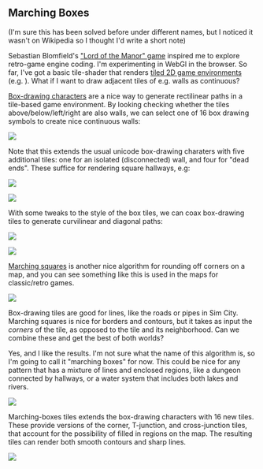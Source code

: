 
## Marching Boxes 

(I'm sure this has been solved before under different names, but I noticed it wasn't on Wikipedia so I thought I'd write a short note)

Sebastian Blomfield's ["Lord of the Manor" game](https://www.lordofthemanor.io/) inspired me to explore retro-game engine coding. I'm experimenting in WebGl in the browser. So far, I've got a basic tile-shader that renders [tiled 2D game environments](https://en.wikipedia.org/wiki/Tile-based_video_game) (e.g. ). What if I want to draw adjacent tiles of e.g. walls as continuous? 

[Box-drawing characters](https://en.wikipedia.org/wiki/Box-drawing_character) are a nice way to generate rectilinear paths in a tile-based game environment. By looking checking whether the tiles above/below/left/right are also walls, we can select one of 16 box drawing symbols to create nice continuous walls:

![](box_codes.png)


Note that this extends the usual unicode box-drawing charaters with five additional tiles: one for an isolated (disconnected) wall, and four for "dead ends". These suffice for rendering square hallways, e.g:

![](boxes2_big.png)

![](b2eg.png)

With some tweaks to the style of the box tiles, we can coax box-drawing tiles to generate curvilinear and diagonal paths:

![](boxes3_big.png)

![](b3eg.png)

[Marching squares](https://en.wikipedia.org/wiki/Marching_squares) is another nice algorithm for rounding off corners on a map, and you can see something like this is used in the maps for classic/retro games.

![](mseg.png)

Box-drawing tiles are good for lines, like the roads or pipes in Sim City. Marching squares is nice for borders and contours, but it takes as input the *corners* of the tile, as opposed to the tile and its neighborhood. Can we combine these and get the best of both worlds? 

Yes, and I like the results. I'm not sure what the name of this algorithm is, so I'm going to call it "marching boxes" for now. This could be nice for any pattern that has a mixture of lines and enclosed regions, like a dungeon connected by hallways, or a water system that includes both lakes and rivers. 

![](mbeg.png)

Marching-boxes tiles extends the box-drawing characters with 16 new tiles. These provide versions of the corner, T-junction, and cross-junction tiles, that account for the possibility of filled in regions on the map. The resulting tiles can render both smooth contours and sharp lines. 

![](extended_codes.png)
